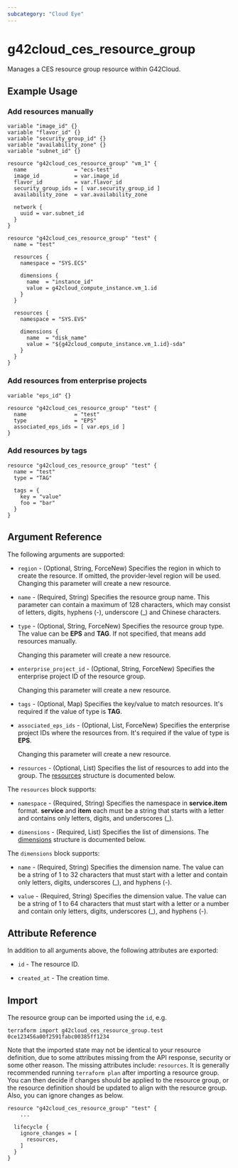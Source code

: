 ```yaml
---
subcategory: "Cloud Eye"
---
```


# g42cloud_ces_resource_group

Manages a CES resource group resource within G42Cloud.

## Example Usage

### Add resources manually

```hcl
variable "image_id" {}
variable "flavor_id" {}
variable "security_group_id" {}
variable "availability_zone" {}
variable "subnet_id" {}

resource "g42cloud_ces_resource_group" "vm_1" {
  name               = "ecs-test"
  image_id           = var.image_id
  flavor_id          = var.flavor_id
  security_group_ids = [ var.security_group_id ]
  availability_zone  = var.availability_zone

  network {
    uuid = var.subnet_id
  }
}

resource "g42cloud_ces_resource_group" "test" {
  name = "test"

  resources {
    namespace = "SYS.ECS"
    
    dimensions {
      name  = "instance_id"
      value = g42cloud_compute_instance.vm_1.id
    }
  }

  resources {
    namespace = "SYS.EVS"
    
    dimensions {
      name  = "disk_name"
      value = "${g42cloud_compute_instance.vm_1.id}-sda"
    }
  }
}
```

### Add resources from enterprise projects

```hcl
variable "eps_id" {}

resource "g42cloud_ces_resource_group" "test" {
  name               = "test"
  type               = "EPS"
  associated_eps_ids = [ var.eps_id ]
}
```

### Add resources by tags

```hcl
resource "g42cloud_ces_resource_group" "test" {
  name = "test"
  type = "TAG"
  
  tags = {
    key = "value"
    foo = "bar"
  }
}
```

## Argument Reference

The following arguments are supported:

* `region` - (Optional, String, ForceNew) Specifies the region in which to create the resource.
  If omitted, the provider-level region will be used. Changing this parameter will create a new resource.

* `name` - (Required, String) Specifies the resource group name.
  This parameter can contain a maximum of 128 characters, which may consist of letters,
  digits, hyphens (-), underscore (_) and Chinese characters.

* `type` - (Optional, String, ForceNew) Specifies the resource group type.
  The value can be **EPS** and **TAG**. If not specified, that means add resources manually.

  Changing this parameter will create a new resource.

* `enterprise_project_id` - (Optional, String, ForceNew) Specifies the enterprise project ID of the resource group.

  Changing this parameter will create a new resource.

* `tags` - (Optional, Map) Specifies the key/value to match resources.
  It's required if the value of type is **TAG**.

* `associated_eps_ids` - (Optional, List, ForceNew) Specifies the enterprise project IDs where the resources from.
  It's required if the value of type is **EPS**.

  Changing this parameter will create a new resource.

* `resources` - (Optional, List) Specifies the list of resources to add into the group.
  The [resources](#ces_resources) structure is documented below.

<a name="ces_resources"></a>
The `resources` block supports:

* `namespace` - (Required, String) Specifies the namespace in **service.item** format.
  **service** and **item** each must be a string that starts with a letter and contains only letters, digits, and
  underscores (_).

* `dimensions` - (Required, List) Specifies the list of dimensions.
  The [dimensions](#ces_dimensions) structure is documented below.

<a name="ces_dimensions"></a>
The `dimensions` block supports:

* `name` - (Required, String) Specifies the dimension name.
  The value can be a string of 1 to 32 characters that must start with a letter
  and contain only letters, digits, underscores (_), and hyphens (-).

* `value` - (Required, String) Specifies the dimension value.
  The value can be a string of 1 to 64 characters that must start with a letter or a number
  and contain only letters, digits, underscores (_), and hyphens (-).

## Attribute Reference

In addition to all arguments above, the following attributes are exported:

* `id` - The resource ID.

* `created_at` - The creation time.

## Import

The resource group can be imported using the `id`, e.g.

```shell
terraform import g42cloud_ces_resource_group.test 0ce123456a00f2591fabc00385ff1234
```

Note that the imported state may not be identical to your resource definition, due to some attributes missing from the
API response, security or some other reason. The missing attributes include: `resources`.
It is generally recommended running `terraform plan` after importing a resource group.
You can then decide if changes should be applied to the resource group, or the resource definition should be updated to
align with the resource group. Also, you can ignore changes as below.

```hcl
resource "g42cloud_ces_resource_group" "test" {
    ...

  lifecycle {
    ignore_changes = [
      resources,
    ]
  }
}
```
